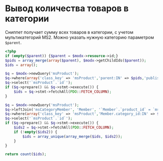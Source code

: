 # Вывод количества товаров в категории

Сниппет получает сумму всех товаров в категории, с учетом мультикатегорий MS2. Можно указать нужную категорию параметром `$parent`.

```php
<?php
if (empty($parent)) {$parent = $modx->resource->id;}
$pids = array_merge(array($parent), $modx->getChildIds($parent));
$ids = array();

$q = $modx->newQuery('msProduct');
$q->where(array('class_key' => 'msProduct','parent:IN' => $pids,'published' => 1,'deleted' => 0));
$q->select('`msProduct`.`id`');
if ($q->prepare() && $q->stmt->execute()) {
    $ids = $q->stmt->fetchAll(PDO::FETCH_COLUMN);
}

$q = $modx->newQuery('msProduct');
$q->leftJoin('msCategoryMember', 'Member', '`Member`.`product_id` = `msProduct`.`id`');
$q->where(array('class_key' => 'msProduct','Member.category_id:IN' => $pids,'published' => 1,'deleted' => 0));
$q->select('`msProduct`.`id`');
if ($q->prepare() && $q->stmt->execute()) {
    $ids2 = $q->stmt->fetchAll(PDO::FETCH_COLUMN);
    if (!empty($ids2)) {
        $ids = array_unique(array_merge($ids, $ids2));
    }
}

return count($ids);
```
